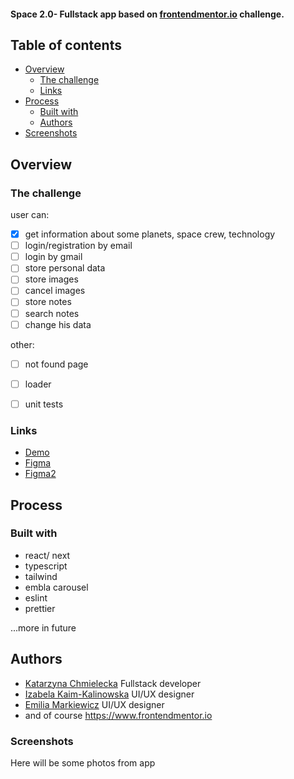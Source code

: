 #### Space 2.0- Fullstack app based on [frontendmentor.io](https://www.frontendmentor.io/challenges/space-tourism-multipage-website-gRWj1URZ3) challenge.


## Table of contents

- [Overview](#overview)
  - [The challenge](#the-challenge)
  - [Links](#links)
- [Process](#process)
  - [Built with](#built-with)
  - [Authors](#authors)
-  [Screenshots](#screenshots)

## Overview


### The challenge
user can:
- [x] get information about some planets, space crew, technology
- [ ] login/registration by email
- [ ] login by gmail
- [ ] store personal data
- [ ] store images
- [ ] cancel images
- [ ] store notes
- [ ] search notes
- [ ] change his data

other:
- [ ] not found page
- [ ] loader
- [ ] unit tests




### Links

- [Demo](https://space-next-mu.vercel.app/)
- [Figma](https://www.figma.com/file/0zdTKUMiUV9XMi3ehL8Ufc/space-tourism-website?t=mYdOOJdEsjyFpilJ-0)
- [Figma2](https://www.figma.com/file/0lsdnCNrHzX93X4Od6Bv3p/EMA-for-Kasia---space-tourism-website?node-id=0%3A424&mode=dev)
 <!-- - [Loaders](https://cssloaders.github.io/) -->


## Process

### Built with
- react/ next
- typescript
- tailwind
- embla carousel
- eslint
- prettier
  
...more in future


## Authors

 - [Katarzyna Chmielecka](https://github.com/KatarzynaChmielecka) Fullstack developer
 - [Izabela Kaim-Kalinowska](http://www.kikmotif.pl/) UI/UX designer
 - [Emilia Markiewicz](https://emcia.design/) UI/UX designer
 - and of course https://www.frontendmentor.io



### Screenshots
Here will be some photos from app




